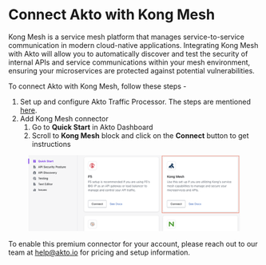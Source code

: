 # Connect Akto with Kong Mesh

Kong Mesh is a service mesh platform that manages service-to-service communication in modern cloud-native applications. Integrating Kong Mesh with Akto will allow you to automatically discover and test the security of internal APIs and service communications within your mesh environment, ensuring your microservices are protected against potential vulnerabilities.

To connect Akto with Kong Mesh, follow these steps -

1. Set up and configure Akto Traffic Processor. The steps are mentioned [here](https://docs.akto.io/getting-started/traffic-processor/hybrid-saas).
2. Add Kong Mesh connector
   1. Go to **Quick Start** in Akto Dashboard
   2. Scroll to **Kong Mesh** block and click on the **Connect** button to get instructions

<figure><img src="../../.gitbook/assets/image (8) (1) (1) (1).png" alt=""><figcaption></figcaption></figure>

To enable this premium connector for your account, please reach out to our team at [help@akto.io](mailto:help@akto.io) for pricing and setup information.
